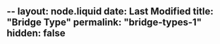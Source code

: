 --
layout: node.liquid
date: Last Modified
title: "Bridge Type"
permalink: "bridge-types-1"
hidden: false
---
